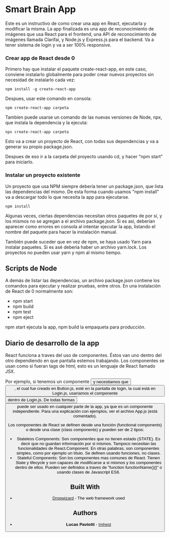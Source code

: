 # Smart Brain App

Este es un instructivo de como crear una app en React, ejecutarla y modificar la misma. La app finalizada es una app de reconocimiento de imágenes que usa React para el frontend, una API de reconocimiento de imágenes llamada Clarifai, y Node.js y Express.js para el backend. Va a tener sistema de login y va a ser 100% responsive.

### Crear app de React desde 0

Primero hay que instalar el paquete create-react-app, en este caso, conviene instalarlo globalmente para poder crear nuevos proyectos sin necesidad de instalarlo cada vez:

```
npm install -g create-react-app
```

Despues, usar este comando en consola:

```
npm create-react-app carpeta
```

Tambíen puede usarse un comando de las nuevas versiones de Node, npx, que instala la dependencia y la ejecuta:

```
npx create-react-app carpeta
```

Esto va a crear un proyecto de React, con todas sus dependencias y va a generar su propio package.json.

Despues de eso ir a la carpeta del proyecto usando cd, y hacer "npm start" para iniciarlo.

### Instalar un proyecto existente

Un proyecto que usa NPM siempre debería tener un package.json, que lista las dependencias del mismo. De esta forma cuando usamos "npm install" va a descargar todo lo que necesita la app para ejecutarse.

```
npm install
```

Algunas veces, ciertas dependencias necesitan otros paquetes de por sí, y los mismos no se agregan a el archivo package.json. Si es así, deberían aparecer como errores en consola al intentar ejecutar la app, listando el nombre del paquete para hacer la instalación manual.

También puede suceder que en vez de npm, se haya usado Yarn para instalar paquetes. Si es asé debería haber un archivo yarn.lock. Los proyectos no pueden usar yarn y npm al mismo tiempo.

## Scripts de Node

A demás de listar las dependencias, un archivo package.json contiene los comandos para ejecutar y realizar pruebas, entre otros. En una instalación de React de 0 normalmente son:

* npm start
* npm build
* npm test
* npm eject

npm start ejecuta la app, npm build la empaqueta para producción.

## Diario de desarrollo de la app

React funciona a traves del uso de componentes. Éstos van uno dentro del otro dependiendo en que pantalla estemos trabajando. Los componentes se usan como si fueran tags de html, esto es un lenguaje de React llamado JSX.

Por ejemplo, si tenemos un componente <Button> y necesitamos que <Button>, el cual fue creado en Button.js, esté en la pantalla de login, la cual está en Login.js, usaríamos el componente <Button> dentro de Login.js. De todas formas <Button> puede ser usado en cualquier parte de la app, ya que es un componente independiente. Para una explicación con ejemplos, ver el archivo App.js (está comentado).

Los componentes de React se definen desde una función (functional components) o desde una clase (class components) y pueden ser de 2 tipos:
  * Stateless Components: Son componentes que no tienen estado (STATE). Es decir que no guardan información por si mismos. Tampoco necesitan las
  funcionalidades de React.Component. En otras palabras, son componentes simples, como por ejemplo un título. Se definen usando funciones, no clases.
  * Stateful Components: Son los componentes mas comunes de React. Tienen State y lifecycle y son capaces de modificarse a si mismos y los componentes
  dentro de ellos. Pueden ser definidos a traves de "function functionName(){}" o usando clases de Javascript ES6.

## Built With

* [Dropwizard](http://www.dropwizard.io/1.0.2/docs/) - The web framework used

## Authors

* **Lucas Paviotti** - [Imhest](https://github.com/Imhest)

